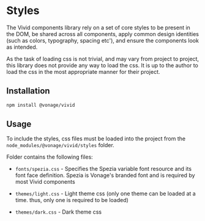 # Styles

The Vivid components library rely on a set of core styles to be present in the DOM, be shared across all components, apply common design identities (such as colors, typography, spacing etc'), and ensure the components look as intended.

As the task of loading css is not trivial, and may vary from project to project, this library does not provide any way to load the css. It is up to the author to load the css in the most appropriate manner for their project.

## Installation

```bash
npm install @vonage/vivid
```

## Usage

To include the styles, css files must be loaded into the project from the `node_modules/@vonage/vivid/styles` folder.

Folder contains the following files:

- `fonts/spezia.css` - Specifies the Spezia variable font resource and its font face definition. Spezia is Vonage's branded font and is required by most Vivid components

- `themes/light.css` - Light theme css (only one theme can be loaded at a time. thus, only one is required to be loaded)

- `themes/dark.css` - Dark theme css
